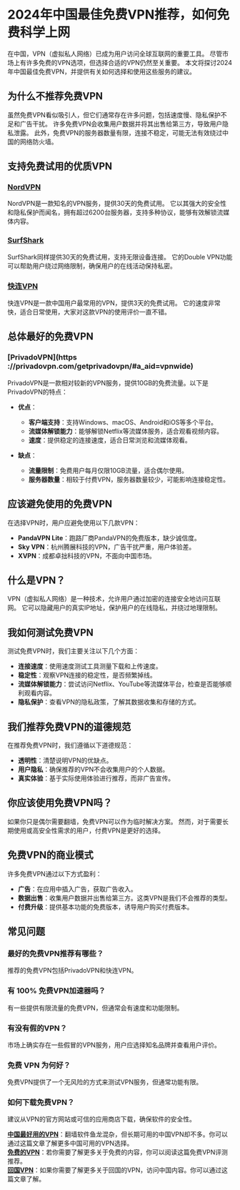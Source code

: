 # 2024年中国最佳免费VPN推荐，如何免费科学上网

在中国，VPN（虚拟私人网络）已成为用户访问全球互联网的重要工具。
尽管市场上有许多免费的VPN选项，但选择合适的VPN仍然至关重要。
本文将探讨2024年中国最佳免费VPN，并提供有关如何选择和使用这些服务的建议。

## 为什么不推荐免费VPN
虽然免费VPN看似吸引人，但它们通常存在许多问题，包括速度慢、隐私保护不足和广告干扰。
许多免费VPN会收集用户数据并将其出售给第三方，导致用户隐私泄露。
此外，免费VPN的服务器数量有限，连接不稳定，可能无法有效绕过中国的网络防火墙。

## 支持免费试用的优质VPN
### [NordVPN](https://go.nordvpn.net/SH6AThttp://get.affiliatescn.net/aff_c?offer_id=153&aff_id=52032)  
NordVPN是一款知名的VPN服务，提供30天的免费试用。
它以其强大的安全性和隐私保护而闻名，拥有超过6200台服务器，支持多种协议，能够有效解锁流媒体内容。

### [SurfShark](https://get.surfshark.net/aff_c?offer_id=926&aff_id=7182)
SurfShark同样提供30天的免费试用，支持无限设备连接。
它的Double VPN功能可以帮助用户绕过网络限制，确保用户的在线活动保持私密。

### [快连VPN](https://8m5tnb.onelink.me/0Iq2/c4sc4xxs)
快连VPN是一款中国用户最常用的VPN，提供3天的免费试用。
它的速度非常快，适合日常使用，大家对这款VPN的使用评价一直不错。

## 总体最好的免费VPN
### [PrivadoVPN](https ://privadovpn.com/getprivadovpn/#a_aid=vpnwide) 
PrivadoVPN是一款相对较新的VPN服务，提供10GB的免费流量。以下是PrivadoVPN的特点：

- **优点**：
  - **客户端支持**：支持Windows、macOS、Android和iOS等多个平台。
  - **流媒体解锁能力**：能够解锁Netflix等流媒体服务，适合观看视频内容。
  - **速度**：提供稳定的连接速度，适合日常浏览和流媒体观看。

- **缺点**：
  - **流量限制**：免费用户每月仅限10GB流量，适合偶尔使用。
  - **服务器数量**：相较于付费VPN，服务器数量较少，可能影响连接稳定性。

## 应该避免使用的免费VPN
在选择VPN时，用户应避免使用以下几款VPN：
- **PandaVPN Lite**：跑路厂商PandaVPN的免费版本，缺少诚信度。
- **Sky VPN**：杭州腾展科技的VPN，广告干扰严重，用户体验差。
- **XVPN**：成都卓拙科技的VPN，不面向中国市场。

## 什么是VPN？
VPN（虚拟私人网络）是一种技术，允许用户通过加密的连接安全地访问互联网。
它可以隐藏用户的真实IP地址，保护用户的在线隐私，并绕过地理限制。

## 我如何测试免费VPN
测试免费VPN时，我们主要关注以下几个方面：
- **连接速度**：使用速度测试工具测量下载和上传速度。
- **稳定性**：观察VPN连接的稳定性，是否频繁掉线。
- **流媒体解锁能力**：尝试访问Netflix、YouTube等流媒体平台，检查是否能够顺利观看内容。
- **隐私保护**：查看VPN的隐私政策，了解其数据收集和存储的方式。

## 我们推荐免费VPN的道德规范
在推荐免费VPN时，我们遵循以下道德规范：
- **透明性**：清楚说明VPN的优缺点。
- **用户隐私**：确保推荐的VPN不会收集用户的个人数据。
- **真实体验**：基于实际使用体验进行推荐，而非广告宣传。

## 你应该使用免费VPN吗？
如果你只是偶尔需要翻墙，免费VPN可以作为临时解决方案。
然而，对于需要长期使用或高安全性需求的用户，付费VPN是更好的选择。

## 免费VPN的商业模式
许多免费VPN通过以下方式盈利：
- **广告**：在应用中插入广告，获取广告收入。
- **数据出售**：收集用户数据并出售给第三方。这类VPN是我们不会推荐的类型。
- **付费升级**：提供基本功能的免费版本，诱导用户购买付费版本。

## 常见问题
### 最好的免费VPN推荐有哪些？
推荐的免费VPN包括PrivadoVPN和快连VPN。

### 有 100% 免费VPN加速器吗？
有一些提供有限流量的免费VPN，但通常会有速度和功能限制。

### 有没有假的VPN？
市场上确实存在一些假冒的VPN服务，用户应选择知名品牌并查看用户评价。

### 免费 VPN 为何好？
免费VPN提供了一个无风险的方式来测试VPN服务，但通常功能有限。

### 如何下载免费VPN？
建议从VPN的官方网站或可信的应用商店下载，确保软件的安全性。

**[中国最好用的VPN](https://fqtips.com/best-vpn-for-china)**：翻墙软件鱼龙混杂，但长期可用的中国VPN却不多。你可以通过这篇文章了解更多中国可用的VPN选择。  
**[免费的VPN](https://vpnwide.com/zh/best-vpn/free/)**：若你需要了解更多关于免费的内容，你可以阅读这篇免费VPN评测推荐。  
**[回国VPN](https://top5tool.com/%e5%9b%9e%e5%9b%bdvpn/)**：如果你需要了解更多关于回国的VPN，访问中国内容。你可以通过这篇文章了解。  
